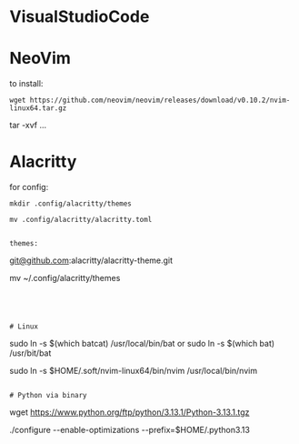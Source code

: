 # VisualStudioCode

# NeoVim

to install:

```
wget https://github.com/neovim/neovim/releases/download/v0.10.2/nvim-linux64.tar.gz
```

tar -xvf ...

# Alacritty

for config:

```
mkdir .config/alacritty/themes

mv .config/alacritty/alacritty.toml


themes:

```

git@github.com:alacritty/alacritty-theme.git

mv <git repo> ~/.config/alacritty/themes

```




# Linux

```

sudo ln -s $(which batcat) /usr/local/bin/bat
or
sudo ln -s $(which bat) /usr/bit/bat

sudo ln -s $HOME/.soft/nvim-linux64/bin/nvim /usr/local/bin/nvim

```

# Python via binary

```

wget https://www.python.org/ftp/python/3.13.1/Python-3.13.1.tgz

./configure --enable-optimizations --prefix=$HOME/.python3.13

```

```
